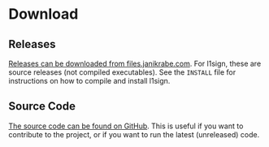 <!--
Copyright (c)  2023  Janik Rabe

Permission is granted to copy, distribute and/or modify this document
under the terms of the GNU Free Documentation License, Version 1.3
or any later version published by the Free Software Foundation;
with no Invariant Sections, no Front-Cover Texts, and no Back-Cover Texts.
A copy of the license is included in the file 'COPYING.DOC'
-->

# Download

## Releases

[Releases can be downloaded from files.janikrabe.com][releases].
For l1sign, these are source releases (not compiled executables).
See the `INSTALL` file for instructions on how to compile and install l1sign.

[releases]: https://files.janikrabe.com/pub/l1sign/releases/

## Source Code

[The source code can be found on GitHub][github]. This is useful if you want to
contribute to the project, or if you want to run the latest (unreleased) code.

[github]: https://github.com/janikrabe/l1sign
